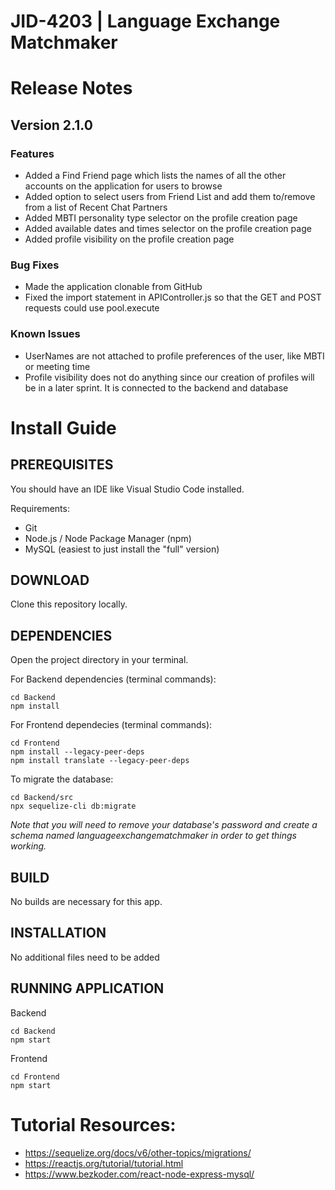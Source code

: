 # JID-4203 | Language Exchange Matchmaker

# Release Notes
## Version 2.1.0
### Features
* Added a Find Friend page which lists the names of all the other accounts on the application for users to browse
* Added option to select users from Friend List and add them to/remove from a list of Recent Chat Partners
* Added MBTI personality type selector on the profile creation page
* Added available dates and times selector on the profile creation page
* Added profile visibility on the profile creation page
### Bug Fixes
* Made the application clonable from GitHub
* Fixed the import statement in APIController.js so that the GET and POST requests could use pool.execute
### Known Issues
* UserNames are not attached to profile preferences of the user, like MBTI or meeting time
* Profile visibility does not do anything since our creation of profiles will be in a later sprint. It is connected to the backend and database

# Install Guide
## PREREQUISITES 
You should have an IDE like Visual Studio Code installed.

Requirements:
* Git
* Node.js / Node Package Manager (npm)
* MySQL (easiest to just install the "full" version)
  
## DOWNLOAD
Clone this repository locally.

## DEPENDENCIES 
Open the project directory in your terminal.

For Backend dependencies (terminal commands): 

    cd Backend
    npm install

For Frontend dependecies (terminal commands): 

    cd Frontend 
    npm install --legacy-peer-deps
    npm install translate --legacy-peer-deps

To migrate the database:

    cd Backend/src 
    npx sequelize-cli db:migrate
*Note that you will need to remove your database's password and create a schema named languageexchangematchmaker in order to get things working.* 

## BUILD 
No builds are necessary for this app.

## INSTALLATION 
No additional files need to be added 

## RUNNING APPLICATION
Backend

    cd Backend 
    npm start

Frontend

    cd Frontend
    npm start

# Tutorial Resources: 
* https://sequelize.org/docs/v6/other-topics/migrations/ 
* https://reactjs.org/tutorial/tutorial.html 
* https://www.bezkoder.com/react-node-express-mysql/ 
